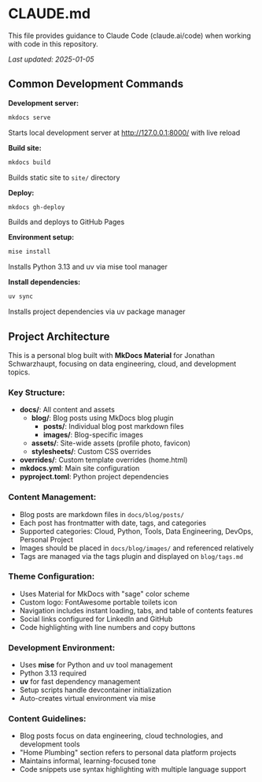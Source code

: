# CLAUDE.md

This file provides guidance to Claude Code (claude.ai/code) when working with code in this repository.

*Last updated: 2025-01-05*

## Common Development Commands

**Development server:**
```bash
mkdocs serve
```
Starts local development server at http://127.0.0.1:8000/ with live reload

**Build site:**
```bash
mkdocs build
```
Builds static site to `site/` directory

**Deploy:**
```bash
mkdocs gh-deploy
```
Builds and deploys to GitHub Pages

**Environment setup:**
```bash
mise install
```
Installs Python 3.13 and uv via mise tool manager

**Install dependencies:**
```bash
uv sync
```
Installs project dependencies via uv package manager

## Project Architecture

This is a personal blog built with **MkDocs Material** for Jonathan Schwarzhaupt, focusing on data engineering, cloud, and development topics.

### Key Structure:
- **docs/**: All content and assets
  - **blog/**: Blog posts using MkDocs blog plugin
    - **posts/**: Individual blog post markdown files
    - **images/**: Blog-specific images
  - **assets/**: Site-wide assets (profile photo, favicon)
  - **stylesheets/**: Custom CSS overrides
- **overrides/**: Custom template overrides (home.html)
- **mkdocs.yml**: Main site configuration
- **pyproject.toml**: Python project dependencies

### Content Management:
- Blog posts are markdown files in `docs/blog/posts/`
- Each post has frontmatter with date, tags, and categories
- Supported categories: Cloud, Python, Tools, Data Engineering, DevOps, Personal Project
- Images should be placed in `docs/blog/images/` and referenced relatively
- Tags are managed via the tags plugin and displayed on `blog/tags.md`

### Theme Configuration:
- Uses Material for MkDocs with "sage" color scheme
- Custom logo: FontAwesome portable toilets icon
- Navigation includes instant loading, tabs, and table of contents features
- Social links configured for LinkedIn and GitHub
- Code highlighting with line numbers and copy buttons

### Development Environment:
- Uses **mise** for Python and uv tool management
- Python 3.13 required
- **uv** for fast dependency management
- Setup scripts handle devcontainer initialization
- Auto-creates virtual environment via mise

### Content Guidelines:
- Blog posts focus on data engineering, cloud technologies, and development tools
- "Home Plumbing" section refers to personal data platform projects
- Maintains informal, learning-focused tone
- Code snippets use syntax highlighting with multiple language support